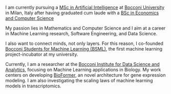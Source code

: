 
I am currently pursuing a [MSc in Artificial Intelligence](https://www.unibocconi.it/en/programs/master-science/artificial-intelligence) at [Bocconi University](https://www.unibocconi.it/en) in Milan, Italy after having graduated cum laude with a [BSc in Economics and Computer Science](https://www.unibocconi.it/en/programs/bachelor-science/economics-management-and-computer-science)

My passion lies in Mathematics and Computer Science and I aim at a career in Machine Learning research, Software Engineering, and Data Science.

I also want to connect minds, not only layers. For this reason, I co-founded [Bocconi Students for Machine Learning (BSML)](https://www.bsmachinelearning.com/), the first machine learning project-incubator at my university.

Currently, I am a researcher at the [Bocconi Institute for Data Science and Analytics](https://bidsa.unibocconi.eu/?_gl=1*vwq429*_up*MQ..*_ga*NTg0NTkzNzg4LjE3MzI0ODA4MDc.*_ga_FMVFTTB8Q4*MTczMjQ4MDgwNS4xLjEuMTczMjQ4MDg3MS4wLjAuMA..), focusing on Machine Learning applications in Biology. My work centers on developing [BioFormer](https://github.com/giacomo-ciro/240316_bio-llms), an novel architecture for gene expression modeling. I am also investigating the scaling laws of machine learning models in transcriptomics.
